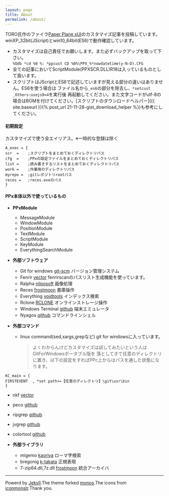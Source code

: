 ```yaml
---
layout: page
title: About
permalink: /about/
---
```


TORO氏作のファイラ[Paper Plane xUI](http://toro.d.dooo.jp/slppx.html)のカスタマイズ記事を投稿しています。<BR>
winXP\_32bit(JScript)とwin10\_64bit(ES6)で動作確認しています。

 - カスタマイズは自己責任でお願いします。また必ずバックアップを取って下さい。<BR>
 `%Odb *cd %0 %: *ppcust CD %0%\PPX_%*nowdatetime(y-N-D).CFG`
 - 全ての記事においてScriptModule(PPXSCR.DLL)R18は入っているものとして扱います。
 - スクリプトはJScriptとES6で記述していますが見える部分の違いはありません。ES6を使う場合は
 ファイル名から`_es6`の部分を除去し、`*setcust _Others:usejs9=4`を実行後
 再起動してください。また文字コードがutf-8の場合はBOMを付けてください。[スクリプトのダウンロードヘルパー]({{ site.baseurl }}{% post_url 21-11-28-gist_download_helper %})も参考にしてください。

#### 初期設定
カスタマイズで使う全エイリアス。※一時的な登録は除く
```
A_exec = {
scr  =    ;スクリプトをまとめておくディレクトリパス
cfg  =    ;PPxの設定ファイルをまとめておくディレクトリパス
list =    ;読み書きするリストをまとめておくディレクトリパス
work =    ;作業用のディレクトリパス
myrepo =  ;gitレポジトリrootパス
reces =   ;reces.exeのパス
}
```

#### PPx本体以外で使っているもの
- **PPxModule**
  - MessageModule
  - WindowModule
  - PositionModule
  - TextModule
  - ScriptModule
  - KeyModule
  - EverythingSearchModule

- **外部ソフトウェア**
   - Git for windows [git-scm](https://git-scm.com/download/win) バージョン管理システム
   - Fenrir [vector](http://hp.vector.co.jp/authors/VA026310/) fenrirscanのパスリスト生成機能を使っています。
   - Ralpha [nilposoft](http://nilposoft.info/)  画像処理
   - Reces [frostmoon](http://frostmoon.sakura.ne.jp/) 書庫操作
   - Everything [voidtools](https://www.voidtools.com/) インデックス検索
   - Rclone [RCLONE](https://rclone.org/) オンラインストレージ操作
   - Windows Terminal [github](https://github.com/microsoft/terminal/releases) 端末エミュレータ
   - Nyagos [github](https://github.com/nyaosorg/nyagos/releases) コマンドラインシェル

- **外部コマンド**
   - linux command(sed,xargs,grepなど) git for windowsに入っています。
     > よくわからんけどカスタマイズは試してみたいという人はGitForWindowsポータブル版を
     落としてきて任意のディレクトリに置き、以下の設定をすればPPc上からはパスを通した状態になります。
```
KC_main = {
FIRSTEVENT  , *set path+=【任意のディレクトリ】\git\usr\bin
}
```
   - nkf [vector](https://www.vector.co.jp/soft/win95/util/se295331.html)
   - peco [github](https://github.com/peco/peco/releases)
   - ripgrep [github](https://github.com/BurntSushi/ripgrep/releases)
   - jvgrep [github](https://github.com/mattn/jvgrep/releases)
   - colortool [github](https://github.com/microsoft/terminal/releases/tag/1904.29002)

- **外部ライブラリ**
   - migemo [kaoriya](https://www.kaoriya.net/software/cmigemo/) ローマ字検索
   - bregonig [k-takata](http://k-takata.o.oo7.jp/mysoft/bregonig.html) 正規表現
   - 7-zip64.dll,7z.dll [frostmoon](http://frostmoon.sakura.ne.jp/) 統合アーカイバ

---
Powerd by [Jekyll](http://jekyllrb-ja.github.io/).The theme forked [monos](http://jekyllthemes.org/themes/monos/).The icons from [iconmonstr](https://iconmonstr.com/).Thank you.
